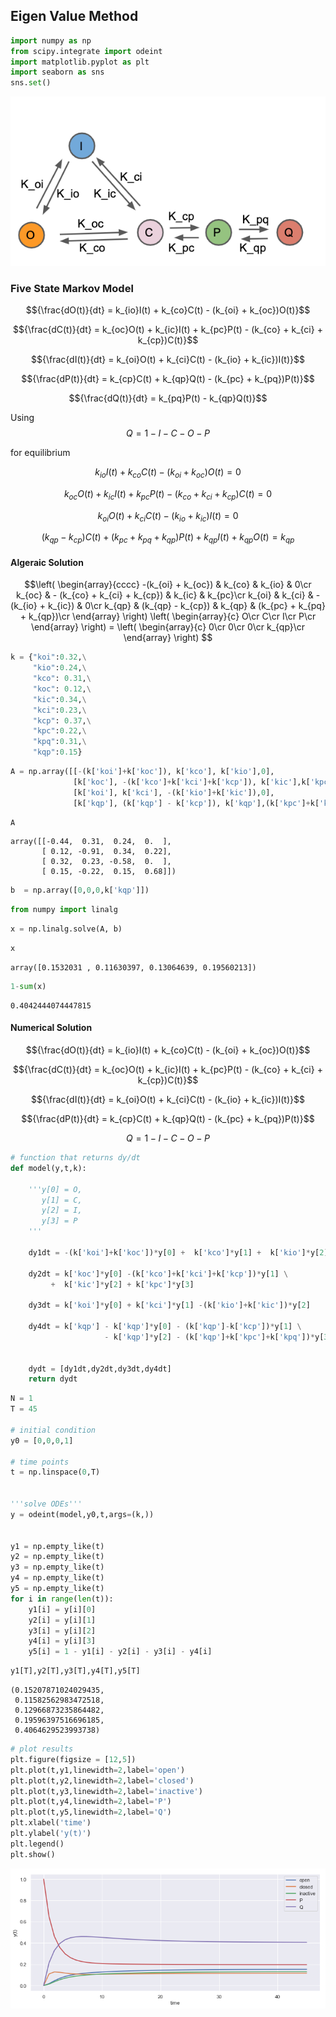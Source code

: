 
## Eigen Value Method


```python
import numpy as np
from scipy.integrate import odeint
import matplotlib.pyplot as plt
import seaborn as sns
sns.set()
```


![img](img/5s.png)


### Five State Markov Model

$${\frac{dO(t)}{dt} = k_{io}I(t) + k_{co}C(t) - (k_{oi} + k_{oc})O(t)}$$ 

$${\frac{dC(t)}{dt} = k_{oc}O(t) + k_{ic}I(t) + k_{pc}P(t) - (k_{co} + k_{ci} + k_{cp})C(t)}$$ 

$${\frac{dI(t)}{dt} = k_{oi}O(t) + k_{ci}C(t) - (k_{io} + k_{ic})I(t)}$$

$${\frac{dP(t)}{dt} = k_{cp}C(t) + k_{qp}Q(t) - (k_{pc} + k_{pq})P(t)}$$ 

$${\frac{dQ(t)}{dt} = k_{pq}P(t) - k_{qp}Q(t)}$$

Using $${Q = 1 - I - C - O - P}$$

for equilibrium

$${k_{io}I(t) + k_{co}C(t) - (k_{oi} + k_{oc})O(t) = 0}$$ 

$${k_{oc}O(t) + k_{ic}I(t) + k_{pc}P(t) - (k_{co} + k_{ci} + k_{cp})C(t) = 0}$$ 

$${k_{oi}O(t) + k_{ci}C(t) - (k_{io} + k_{ic})I(t) = 0}$$

$${ (k_{qp} - k_{cp})C(t) + (k_{pc} + k_{pq} + k_{qp})P(t) + k_{qp}I(t) + k_{qp}O(t) = k_{qp}}$$ 

#### Algeraic Solution

$$\left( \begin{array}{cccc} 
-(k_{oi} + k_{oc}) & k_{co} & k_{io} & 0\cr
k_{oc} & - (k_{co} + k_{ci} + k_{cp}) & k_{ic} & k_{pc}\cr
k_{oi} & k_{ci} & - (k_{io} + k_{ic}) & 0\cr
k_{qp} & (k_{qp} - k_{cp}) &  k_{qp} & (k_{pc} + k_{pq} + k_{qp})\cr
\end{array} \right)
\left( \begin{array}{c}
O\cr
C\cr
I\cr
P\cr
\end{array} \right)  
= \left( \begin{array}{c}
0\cr
0\cr
0\cr
k_{qp}\cr
\end{array} \right) $$


```python
k = {"koi":0.32,\
     "kio":0.24,\
     "kco": 0.31,\
     "koc": 0.12,\
     "kic":0.34,\
     "kci":0.23,\
     "kcp": 0.37,\
     "kpc":0.22,\
     "kpq":0.31,\
     "kqp":0.15}
```


```python
A = np.array([[-(k['koi']+k['koc']), k['kco'], k['kio'],0],
              [k['koc'], -(k['kco']+k['kci']+k['kcp']), k['kic'],k['kpc']],
              [k['koi'], k['kci'], -(k['kio']+k['kic']),0],
              [k['kqp'], (k['kqp'] - k['kcp']), k['kqp'],(k['kpc']+k['kpq']+k['kqp'])]])
```


```python
A
```




    array([[-0.44,  0.31,  0.24,  0.  ],
           [ 0.12, -0.91,  0.34,  0.22],
           [ 0.32,  0.23, -0.58,  0.  ],
           [ 0.15, -0.22,  0.15,  0.68]])




```python
b  = np.array([0,0,0,k['kqp']])
```


```python
from numpy import linalg
```


```python
x = np.linalg.solve(A, b)
```


```python
x
```




    array([0.1532031 , 0.11630397, 0.13064639, 0.19560213])




```python
1-sum(x)
```




    0.4042444074447815



#### Numerical Solution

$${\frac{dO(t)}{dt} = k_{io}I(t) + k_{co}C(t) - (k_{oi} + k_{oc})O(t)}$$ 

$${\frac{dC(t)}{dt} = k_{oc}O(t) + k_{ic}I(t) + k_{pc}P(t) - (k_{co} + k_{ci} + k_{cp})C(t)}$$ 

$${\frac{dI(t)}{dt} = k_{oi}O(t) + k_{ci}C(t) - (k_{io} + k_{ic})I(t)}$$

$${\frac{dP(t)}{dt} = k_{cp}C(t) + k_{qp}Q(t) - (k_{pc} + k_{pq})P(t)}$$ 

$${Q = 1 - I - C - O - P}$$


```python
# function that returns dy/dt
def model(y,t,k):
    
    '''y[0] = O,
       y[1] = C,
       y[2] = I,
       y[3] = P
    '''
    
    dy1dt = -(k['koi']+k['koc'])*y[0] +  k['kco']*y[1] +  k['kio']*y[2] 
    
    dy2dt = k['koc']*y[0] -(k['kco']+k['kci']+k['kcp'])*y[1] \
         +  k['kic']*y[2] + k['kpc']*y[3]
    
    dy3dt = k['koi']*y[0] + k['kci']*y[1] -(k['kio']+k['kic'])*y[2] 
    
    dy4dt = k['kqp'] - k['kqp']*y[0] - (k['kqp']-k['kcp'])*y[1] \
                     - k['kqp']*y[2] - (k['kqp']+k['kpc']+k['kpq'])*y[3]
    
    
    dydt = [dy1dt,dy2dt,dy3dt,dy4dt]
    return dydt
```


```python
N = 1
T = 45

# initial condition
y0 = [0,0,0,1]

# time points
t = np.linspace(0,T)


'''solve ODEs'''
y = odeint(model,y0,t,args=(k,))


y1 = np.empty_like(t)
y2 = np.empty_like(t)
y3 = np.empty_like(t)
y4 = np.empty_like(t)
y5 = np.empty_like(t)
for i in range(len(t)):
    y1[i] = y[i][0]
    y2[i] = y[i][1]
    y3[i] = y[i][2]
    y4[i] = y[i][3]
    y5[i] = 1 - y1[i] - y2[i] - y3[i] - y4[i]
```


```python
y1[T],y2[T],y3[T],y4[T],y5[T]
```




    (0.15207871024029435,
     0.11582562983472518,
     0.12966873235864482,
     0.19596397516696185,
     0.4064629523993738)




```python
# plot results
plt.figure(figsize = [12,5])
plt.plot(t,y1,linewidth=2,label='open')
plt.plot(t,y2,linewidth=2,label='closed')
plt.plot(t,y3,linewidth=2,label='inactive')
plt.plot(t,y4,linewidth=2,label='P')
plt.plot(t,y5,linewidth=2,label='Q')
plt.xlabel('time')
plt.ylabel('y(t)')
plt.legend()
plt.show()
```


![png](output_23_0.png)

